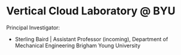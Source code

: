 # Vertical Cloud Laboratory @ BYU

Principal Investigator:
- Sterling Baird | Assistant Professor (incoming), Department of Mechanical Engineering Brigham Young University

